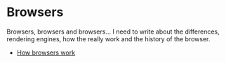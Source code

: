 # Browsers

Browsers, browsers and browsers… I need to write about the differences, rendering engines, how the really work and the history of the browser.

- [How browsers work](http://www.html5rocks.com/en/tutorials/internals/howbrowserswork/)

